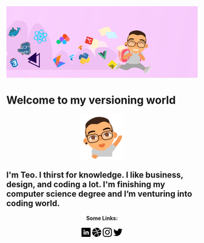 <img src="https://raw.githubusercontent.com/quaresmateo/quaresmateo/master/images/cover-gh.png" >

# Welcome to my versioning world



<p align="center">
  <img align="center" src="https://raw.githubusercontent.com/quaresmateo/quaresmateo/master/images/teo-ola.png" >
</p>

I'm Teo. I thirst for knowledge. I like business, design, and coding a lot. I'm finishing my computer science degree and I’m venturing into coding world.
----

<p align="center">
  <b>Some Links:</b>
  <br>
  <br>
  <a href="www.linkedin.com/in/teoian-quaresma-2b909b142"><img src="https://raw.githubusercontent.com/quaresmateo/quaresmateo/master/images/linkedin.png" ></a> 
  <a href="https://dribbble.com/quaresmateo"><img src="https://raw.githubusercontent.com/quaresmateo/quaresmateo/master/images/basquetebol.png" ></a> 
  <a href="https://instagram.com/quaresmateo"><img src="https://raw.githubusercontent.com/quaresmateo/quaresmateo/master/images/instagram.png" ></a> 
  <a href="https://twitter.com/quaresmateo"><img src="https://raw.githubusercontent.com/quaresmateo/quaresmateo/master/images/twitter.png" ></a> 
  <br><br>
</p>
